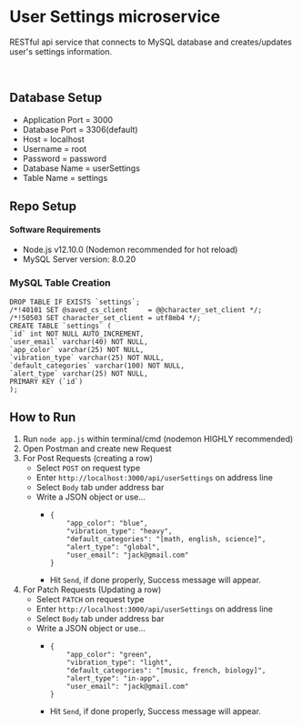 <h1>User Settings microservice</h1>
<p>RESTful api service that connects to MySQL database and creates/updates user's settings information.</p>
<br>
<h2>Database Setup</h2>
<ul>
  <li>Application Port = 3000</li>
  <li>Database Port = 3306(default)</li>
  <li>Host = localhost</li>
  <li>Username = root</li>
  <li>Password = password</li>
  <li>Database Name = userSettings</li>
  <li>Table Name = settings</li>
</ul>

<h2>Repo Setup</h3>
<h4>Software Requirements</h4>
<ul>
  <li>Node.js v12.10.0 (Nodemon recommended for hot reload)</li>
  <li>MySQL Server version: 8.0.20</li>
</ul>
<h3>MySQL Table Creation</h3>
<code>DROP TABLE IF EXISTS `settings`;</code><br>
<code>/*!40101 SET @saved_cs_client     = @@character_set_client */;</code><br>
<code>/*!50503 SET character_set_client = utf8mb4 */;</code><br>
<code>CREATE TABLE `settings` (</code><br>
  <code>`id` int NOT NULL AUTO_INCREMENT,</code><br>
  <code>`user_email` varchar(40) NOT NULL,</code><br>
  <code>`app_color` varchar(25) NOT NULL,</code><br>
  <code>`vibration_type` varchar(25) NOT NULL,</code><br>
  <code>`default_categories` varchar(100) NOT NULL,</code><br>
  <code>`alert_type` varchar(25) NOT NULL,</code><br>
  <code>PRIMARY KEY (`id`)</code><br>
<code>);</code>

<h2>How to Run</h3>
<ol>
  <li>Run <code>node app.js</code> within terminal/cmd (nodemon HIGHLY recommended)</li>
  <li>Open Postman and create new Request</li>
  <li>For Post Requests (creating a row)
    <ul>
      <li>Select <code>POST</code> on request type</li>
      <li>Enter <code>http://localhost:3000/api/userSettings</code> on address line</li>
      <li>Select <code>Body</code> tab under address bar</li>
      <li>Write a JSON object or use...</li>
      <ul>
        <li><pre><code>{
	"app_color": "blue",
	"vibration_type": "heavy",
	"default_categories": "[math, english, science]",
	"alert_type": "global",
	"user_email": "jack@gmail.com"
}</code></pre></li>
      <ul>
    </ul>
  </li>
  <li>Hit <code>Send</code>, if done properly, Success message will appear.</li></li></ul></ul>
  <li>
  For Patch Requests (Updating a row)
  <ul>
      <li>Select <code>PATCH</code> on request type</li>
      <li>Enter <code>http://localhost:3000/api/userSettings</code> on address line</li>
      <li>Select <code>Body</code> tab under address bar</li>
      <li>Write a JSON object or use...</li>
      <ul>
        <li><pre><code>{
	"app_color": "green",
	"vibration_type": "light",
	"default_categories": "[music, french, biology]",
	"alert_type": "in-app",
	"user_email": "jack@gmail.com"
}</code></pre></li>
      <ul>
    </ul>
  </li>
  <li>Hit <code>Send</code>, if done properly, Success message will appear.</li></li></ul></ul>
  </li>
</ol>
